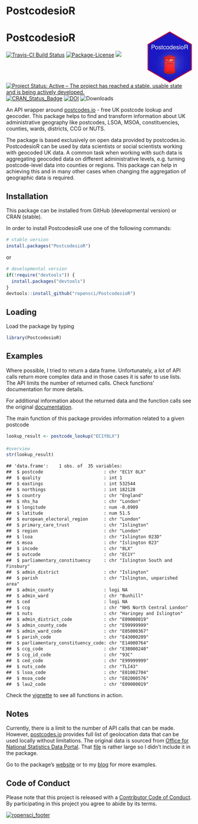 PostcodesioR
================

# PostcodesioR <img src='man/figures/logo.png' align="right" height="139" />

[![Travis-CI Build
Status](https://travis-ci.org/ropensci/PostcodesioR.svg?branch=master)](https://travis-ci.org/ropensci/PostcodesioR)
[![Package-License](https://img.shields.io/badge/license-GPL--3-brightgreen.svg?style=flat)](https://www.gnu.org/licenses/gpl-3.0.html)
[![](https://badges.ropensci.org/176_status.svg)](https://github.com/ropensci/software-review/issues/176)
[![Project Status: Active – The project has reached a stable, usable
state and is being actively
developed.](https://www.repostatus.org/badges/latest/active.svg)](https://www.repostatus.org/)
[![CRAN\_Status\_Badge](https://www.r-pkg.org/badges/version/PostcodesioR)](https://cran.r-project.org/package=PostcodesioR)
[![DOI](https://zenodo.org/badge/64221541.svg)](https://zenodo.org/badge/latestdoi/64221541)
![Downloads](https://cranlogs.r-pkg.org/badges/grand-total/PostcodesioR)

An API wrapper around [postcodes.io](https://postcodes.io/) - free UK
postcode lookup and geocoder. This package helps to find and transform
information about UK administrative geography like postcodes, LSOA,
MSOA, constituencies, counties, wards, districts, CCG or NUTS.

The package is based exclusively on open data provided by postcodes.io.
PostcodesioR can be used by data scientists or social scientists working
with geocoded UK data. A common task when working with such data is
aggregating geocoded data on different administrative levels,
e.g. turning postcode-level data into counties or regions. This package
can help in achieving this and in many other cases when changing the
aggregation of geographic data is required.

## Installation

This package can be installed from GitHub (developmental version) or
CRAN (stable).

In order to install PostcodesioR use one of the following commands:

``` r
# stable version
install.packages("PostcodesioR")
```

or

``` r
# developmental version
if(!require("devtools")) {
  install.packages("devtools")
}
devtools::install_github("ropensci/PostcodesioR")
```

## Loading

Load the package by typing

``` r
library(PostcodesioR)
```

## Examples

Where possible, I tried to return a data frame. Unfortunately, a lot of
API calls return more complex data and in those cases it is safer to use
lists. The API limits the number of returned calls. Check functions’
documentation for more details.

For additional information about the returned data and the function
calls see the original [documentation](https://postcodes.io/docs).

The main function of this package provides information related to a
given postcode

``` r
lookup_result <- postcode_lookup("EC1Y8LX")

#overview
str(lookup_result)
```

    ## 'data.frame':    1 obs. of  35 variables:
    ##  $ postcode                       : chr "EC1Y 8LX"
    ##  $ quality                        : int 1
    ##  $ eastings                       : int 532544
    ##  $ northings                      : int 182128
    ##  $ country                        : chr "England"
    ##  $ nhs_ha                         : chr "London"
    ##  $ longitude                      : num -0.0909
    ##  $ latitude                       : num 51.5
    ##  $ european_electoral_region      : chr "London"
    ##  $ primary_care_trust             : chr "Islington"
    ##  $ region                         : chr "London"
    ##  $ lsoa                           : chr "Islington 023D"
    ##  $ msoa                           : chr "Islington 023"
    ##  $ incode                         : chr "8LX"
    ##  $ outcode                        : chr "EC1Y"
    ##  $ parliamentary_constituency     : chr "Islington South and Finsbury"
    ##  $ admin_district                 : chr "Islington"
    ##  $ parish                         : chr "Islington, unparished area"
    ##  $ admin_county                   : logi NA
    ##  $ admin_ward                     : chr "Bunhill"
    ##  $ ced                            : logi NA
    ##  $ ccg                            : chr "NHS North Central London"
    ##  $ nuts                           : chr "Haringey and Islington"
    ##  $ admin_district_code            : chr "E09000019"
    ##  $ admin_county_code              : chr "E99999999"
    ##  $ admin_ward_code                : chr "E05000367"
    ##  $ parish_code                    : chr "E43000209"
    ##  $ parliamentary_constituency_code: chr "E14000764"
    ##  $ ccg_code                       : chr "E38000240"
    ##  $ ccg_id_code                    : chr "93C"
    ##  $ ced_code                       : chr "E99999999"
    ##  $ nuts_code                      : chr "TLI43"
    ##  $ lsoa_code                      : chr "E01002704"
    ##  $ msoa_code                      : chr "E02000576"
    ##  $ lau2_code                      : chr "E09000019"

Check the
[vignette](https://docs.ropensci.org/PostcodesioR/articles/Introduction.html)
to see all functions in action.

## Notes

Currently, there is a limit to the number of API calls that can be made.
However, [postcodes.io](https://postcodes.io/) provides full list of
geolocation data that can be used locally without limitations. The
original data is sourced from [Office for National Statistics Data
Portal](https://geoportal.statistics.gov.uk/). That
[file](https://github.com/ideal-postcodes/postcodes.io/blob/master/latest)
is rather large so I didn’t include it in the package.

Go to the package’s [website](https://docs.ropensci.org/PostcodesioR/)
or to my [blog](https://walczak.org/tag/postcodesior/) for more
examples.

## Code of Conduct

Please note that this project is released with a [Contributor Code of
Conduct](https://github.com/ropensci/PostcodesioR/blob/master/CONDUCT.md).
By participating in this project you agree to abide by its terms.

[![ropensci\_footer](https://ropensci.org/public_images/ropensci_footer.png)](https://ropensci.org)
